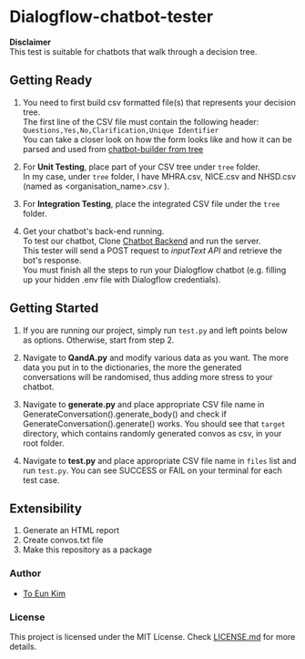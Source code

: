 # Dialogflow-chatbot-tester

**Disclaimer**  
This test is suitable for chatbots that walk through a decision tree.

## Getting Ready
1. You need to first build csv formatted file(s) that represents your decision tree.  
The first line of the CSV file must contain the following header:  
    `Questions,Yes,No,Clarification,Unique Identifier`   
You can take a closer look on how the form looks like and how it can be parsed and used from 
[chatbot-builder from tree](https://github.com/ryanchuah/chatbot-builder-from-tree)

2. For **Unit Testing**, place part of your CSV tree under `tree` folder.  
In my case, under `tree` folder, I have MHRA.csv, NICE.csv and NHSD.csv (named as <organisation_name>.csv ).

3. For **Integration Testing**, place the integrated CSV file under the `tree` folder.

4. Get your chatbot's back-end running.  
To test our chatbot, Clone [Chatbot Backend](https://github.com/ryanchuah/compliance-backend) and run the server.  
This tester will send a POST request to _inputText API_ and retrieve the bot's response.  
You must finish all the steps to run your Dialogflow chatbot (e.g. filling up your hidden .env file with Dialogflow credentials).


## Getting Started
1. If you are running our project, simply run `test.py` and left points below as options. Otherwise, start from step 2.

2. Navigate to **QandA.py** and modify various data as you want. The more data you put in to the dictionaries, 
the more the generated conversations will be randomised, thus adding more stress to your chatbot.

3. Navigate to **generate.py** and place appropriate CSV file name in GenerateConversation().generate_body() and check if GenerateConversation().generate() works.
You should see that `target` directory, which contains randomly generated convos as csv, in your root folder.

4. Navigate to **test.py** and place appropriate CSV file name in `files` list and run `test.py`. You can see SUCCESS or FAIL on your terminal for each test case.

## Extensibility
1. Generate an HTML report
2. Create convos.txt file
3. Make this repository as a package

### Author
* [To Eun Kim](https://github.com/kimdanny)

### License
This project is licensed under the MIT License. Check [LICENSE.md](LICENSE.md) for more details.
